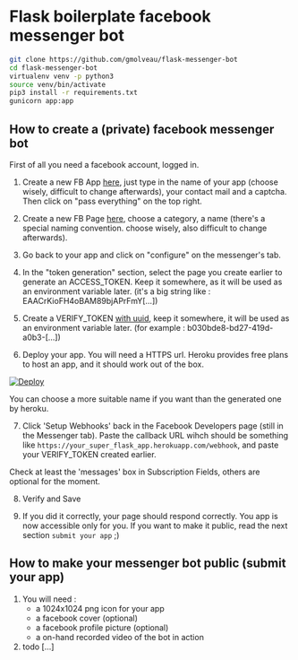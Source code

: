 # Flask boilerplate facebook messenger bot

```bash
git clone https://github.com/gmolveau/flask-messenger-bot
cd flask-messenger-bot
virtualenv venv -p python3
source venv/bin/activate
pip3 install -r requirements.txt
gunicorn app:app
```

## How to create a (private) facebook messenger bot

First of all you need a facebook account, logged in.

1. Create a new FB App [here](https://developers.facebook.com/quickstarts/?platform=web), just type in the name of your app (choose wisely, difficult to change afterwards), your contact mail and a captcha. Then click on "pass everything" on the top right.

2. Create a new FB Page [here](https://www.facebook.com/pages/create), choose a category, a name (there's a special naming convention. choose wisely, also difficult to change afterwards).

3. Go back to your app and click on "configure" on the messenger's tab.

4. In the "token generation" section, select the page you create earlier to generate an ACCESS_TOKEN. Keep it somewhere, as it will be used as an environment variable later. (it's a big string like : EAACrKioFH4oBAM89bjAPrFmY[...])

5. Create a VERIFY_TOKEN [with uuid](https://www.uuidgenerator.net/version4), keep it somewhere, it will be used as an environment variable later. (for example : b030bde8-bd27-419d-a0b3-[...])

6. Deploy your app. You will need a HTTPS url. Heroku provides free plans to host an app, and it should work out of the box.

[![Deploy](https://www.herokucdn.com/deploy/button.svg)](https://heroku.com/deploy)

You can choose a more suitable name if you want than the generated one by heroku.

7. Click 'Setup Webhooks' back in the Facebook Developers page (still in the Messenger tab). Paste the callback URL wihch should be something like `https://your_super_flask_app.herokuapp.com/webhook`, and paste your VERIFY_TOKEN created earlier.

Check at least the 'messages' box in Subscription Fields, others are optional for the moment.

8. Verify and Save

9. If you did it correctly, your page should respond correctly. You app is now accessible only for you. If you want to make it public, read the next section `submit your app` ;)

## How to make your messenger bot public (submit your app)


1. You will need :
	* a 1024x1024 png icon for your app
	* a facebook cover (optional)
	* a facebook profile picture (optional)
	* a on-hand recorded video of the bot in action
2. todo [...]

